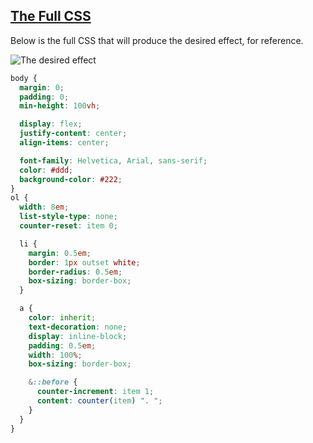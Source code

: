 <!-- The Full CSS -->
<section
  id="the-full-css"
  aria-labelledby="the-full-css"
  data-item="The Full CSS"
>
  <h2><a href="#the-full-css">The Full CSS</a></h2>

Below is the full CSS that will produce the desired effect, for reference.

![The desired effect](images/expected.webp)

```css
body {
  margin: 0;
  padding: 0;
  min-height: 100vh;

  display: flex;
  justify-content: center;
  align-items: center;

  font-family: Helvetica, Arial, sans-serif;
  color: #ddd;
  background-color: #222;
}
ol {
  width: 8em;
  list-style-type: none;
  counter-reset: item 0;

  li {
    margin: 0.5em;
    border: 1px outset white;
    border-radius: 0.5em;
    box-sizing: border-box;
  }

  a {
    color: inherit;
    text-decoration: none;
    display: inline-block;
    padding: 0.5em;
    width: 100%;
    box-sizing: border-box;

    &::before {
      counter-increment: item 1;
      content: counter(item) ". ";
    }
  }
}
```

</section>